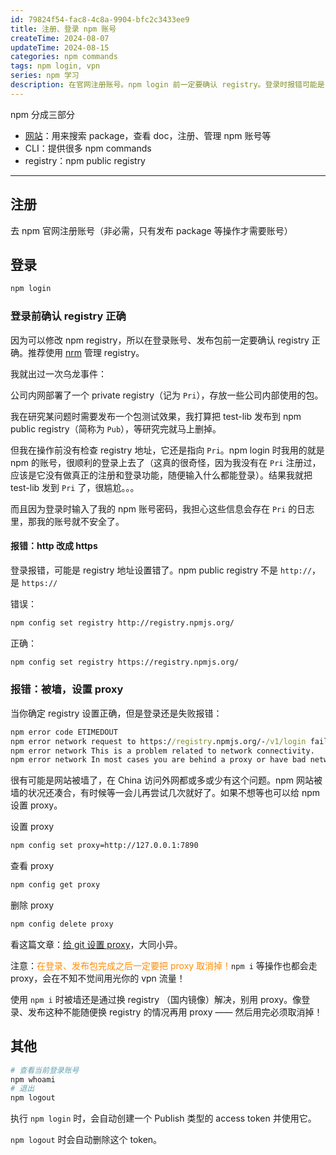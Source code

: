 ```yaml
---
id: 79824f54-fac8-4c8a-9904-bfc2c3433ee9
title: 注册、登录 npm 账号
createTime: 2024-08-07
updateTime: 2024-08-15
categories: npm commands
tags: npm login, vpn
series: npm 学习
description: 在官网注册账号。npm login 前一定要确认 registry。登录时报错可能是 registry 写成了 http，应该改为 https。当 registry 设置正确但登录仍然报错，可能是网站被墙了，可以给 npm 设置 proxy 解决。npm whoami。npm logout
---
```


npm 分成三部分

- [网站](https://www.npmjs.com/)：用来搜索 package，查看 doc，注册、管理 npm 账号等
- CLI：提供很多 npm commands
- registry：npm public registry

---

## 注册

去 npm 官网注册账号（非必需，只有发布 package 等操作才需要账号）

## 登录

```cmd
npm login
```

### 登录前确认 registry 正确

因为可以修改 npm registry，所以在登录账号、发布包前一定要确认 registry 正确。推荐使用 [nrm](post:d2d5aace-5216-44c5-871d-7b16fe03df92) 管理 registry。

我就出过一次乌龙事件：

公司内网部署了一个 private registry（记为 `Pri`），存放一些公司内部使用的包。

我在研究某问题时需要发布一个包测试效果，我打算把 test-lib 发布到 npm public registry（简称为 `Pub`），等研究完就马上删掉。

但我在操作前没有检查 registry 地址，它还是指向 `Pri`。npm login 时我用的就是 npm 的账号，很顺利的登录上去了（这真的很奇怪，因为我没有在 `Pri` 注册过，应该是它没有做真正的注册和登录功能，随便输入什么都能登录）。结果我就把 test-lib 发到 `Pri` 了，很尴尬。。。

而且因为登录时输入了我的 npm 账号密码，我担心这些信息会存在 `Pri` 的日志里，那我的账号就不安全了。

#### 报错：http 改成 https

登录报错，可能是 registry 地址设置错了。npm public registry 不是 `http://`，是 `https://`

错误：

```bash
npm config set registry http://registry.npmjs.org/
```

正确：

```bash
npm config set registry https://registry.npmjs.org/
```

### 报错：被墙，设置 proxy

当你确定 registry 设置正确，但是登录还是失败报错：

```cmd
npm error code ETIMEDOUT
npm error network request to https://registry.npmjs.org/-/v1/login failed, reason:
npm error network This is a problem related to network connectivity.
npm error network In most cases you are behind a proxy or have bad network settings.
```

很有可能是网站被墙了，在 China 访问外网都或多或少有这个问题。npm 网站被墙的状况还凑合，有时候等一会儿再尝试几次就好了。如果不想等也可以给 npm 设置 proxy。

设置 proxy

```bash
npm config set proxy=http://127.0.0.1:7890
```

查看 proxy

```bash
npm config get proxy
```

删除 proxy

```bash
npm config delete proxy
```

看这篇文章：[给 git 设置 proxy](post:c4676c26-beb7-4b95-8239-5d1c14b4ebbe)，大同小异。

注意：<span style="color:darkorange;">在登录、发布包完成之后一定要把 proxy 取消掉！</span>`npm i` 等操作也都会走 proxy，会在不知不觉间用光你的 vpn 流量！

使用 `npm i` 时被墙还是通过换 registry （国内镜像）解决，别用 proxy。像登录、发布这种不能随便换 registry 的情况再用 proxy —— 然后用完必须取消掉！

## 其他

```bash
# 查看当前登录账号
npm whoami
# 退出
npm logout
```

执行 `npm login` 时，会自动创建一个 Publish 类型的 access token 并使用它。

`npm logout` 时会自动删除这个 token。

